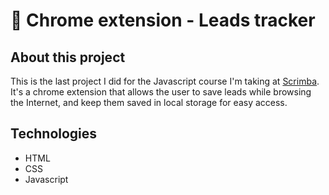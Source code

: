 # 🚀 Chrome extension - Leads tracker

## About this project

This is the last project I did for the Javascript course I'm taking at [Scrimba](https://scrimba.com/). It's a chrome extension that allows the user to save leads while browsing the Internet, and keep them saved in local storage for easy access.

## Technologies

* HTML
* CSS
* Javascript